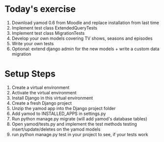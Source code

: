 # Today's exercise
1. Download yamod 0.6 from Moodle and replace installation from last time
2. Implement test class ExtendedQueryTests
3. Implement test class MigrationTests
4. Develop your own models covering TV shows, seasons and episodes
5. Write your own tests
6. Optional: extend django admin for the new models + write a custom data migration

# Setup Steps
1. Create a virtual environment
2. Activate the virtual environment
3. Install Django in this virtual environment
4. Create a fresh Django project
5. Unzip the yamod app into the Django project folder
6. Add yamod to INSTALLED_APPS in settings.py
7. Run python manage.py migrate (will add yamod's database tables)
8. Open yamod/tests.py and implement the test methods testing insert/update/deletes on the yamod models
9. run python manage.py test in your project to see, if your tests work